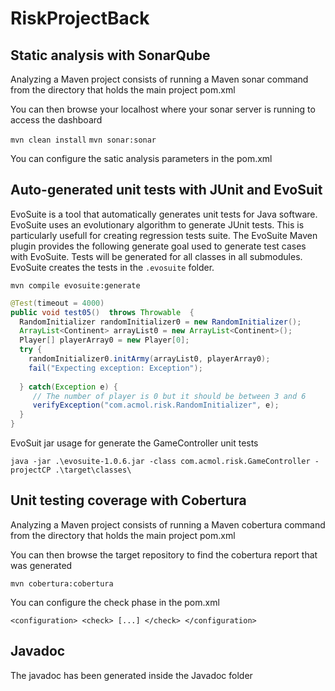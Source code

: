 # RiskProjectBack

## Static analysis with SonarQube

Analyzing a Maven project consists of running a Maven sonar command from the directory that holds the main project pom.xml

You can then browse your localhost where your sonar server is running to access the dashboard

`mvn clean install`
`mvn sonar:sonar`

You can configure the satic analysis parameters in the pom.xml

## Auto-generated unit tests with JUnit and EvoSuit

EvoSuite is a tool that automatically generates unit tests for Java software. EvoSuite uses an evolutionary algorithm to generate JUnit tests. This is particularly usefull for creating regression tests suite. The EvoSuite Maven plugin provides the following generate goal used to generate test cases with EvoSuite. Tests will be generated for all classes in all submodules. EvoSuite creates the tests in the `.evosuite` folder. 

`mvn compile evosuite:generate`

```java
@Test(timeout = 4000)
public void test05()  throws Throwable  {
  RandomInitializer randomInitializer0 = new RandomInitializer();
  ArrayList<Continent> arrayList0 = new ArrayList<Continent>();
  Player[] playerArray0 = new Player[0];
  try { 
    randomInitializer0.initArmy(arrayList0, playerArray0);
    fail("Expecting exception: Exception");
  
  } catch(Exception e) {
     // The number of player is 0 but it should be between 3 and 6
     verifyException("com.acmol.risk.RandomInitializer", e);
  }
}
```

EvoSuit jar usage for generate the GameController unit tests

`java -jar .\evosuite-1.0.6.jar -class com.acmol.risk.GameController -projectCP .\target\classes\`

## Unit testing coverage with Cobertura

Analyzing a Maven project consists of running a Maven cobertura command from the directory that holds the main project pom.xml

You can then browse the target repository to find the cobertura report that was generated

`mvn cobertura:cobertura`

You can configure the check phase in the pom.xml

`<configuration>
    <check>
        [...]
    </check>
</configuration>`


## Javadoc

The javadoc has been generated inside the Javadoc folder